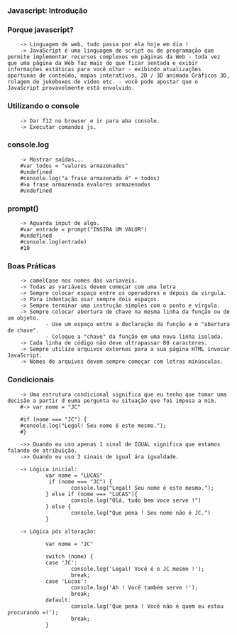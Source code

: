 ### Javascript: Introdução

### Porque javascript?
        -> Linguagem de web, tudo passa por ela hoje em dia !
        -> JavaScript é uma linguagem de script ou de programação que permite implementar recursos complexos em páginas da Web - toda vez que uma página da Web faz mais do que ficar sentada e exibir informações estáticas para você olhar - exibindo atualizações oportunas de conteúdo, mapas interativos, 2D / 3D animado Gráficos 3D, rolagem de jukeboxes de vídeo etc. - você pode apostar que o JavaScript provavelmente está envolvido.

### Utilizando o console

        -> Dar f12 no browser e ir para aba console.
        -> Executar comandos js.

### console.log
        -> Mostrar saídas...
        #var todos = "valores armazenados"
        #undefined
        #console.log("a frase armazenada é" + todos)
        #>a frase armazenada évalores armazenados
        #undefined

### prompt()

        -> Aguarda input de algo.
        #var entrade = prompt("INSIRA UM VALOR")
        #undefined
        #console.log(entrade)
        #10

### Boas Práticas

        -> camelCase nos nomes das variaveis.
        -> Todas as variáveis devem começar com uma letra
        -> Sempre colocar espaço entre os operadores e depois da virgula.
        -> Para indentação usar sempre dois espaços.
        -> Sempre terminar uma instrução simples com o ponto e vírgula.
        -> Sempre colocar abertura de chave na mesma linha da função ou de um objeto.
                - Use um espaço entre a declaração da função e o "abertura de chave".
                - Coloque a "chave" da função em uma nova linha isolada.
        -> Cada linha de código não deve ultrapassar 80 caracteres.
        -> Sempre utilize arquivos externos para a sua página HTML invocar JavaScript.
        -> Nomes de arquivos devem sempre começar com letras minúsculas.


### Condicionais

        -> Uma estrutura condicional significa que eu tenho que tomar uma decisão a partir d euma pergunta ou situação que foi imposa a mim.
        #-> var nome = "JC"

        #if (nome === "JC") {
        #console.log("Legal! Seu nome é este mesmo.");
        #}

        ->> Quando eu uso apenas 1 sinal de IGUAL significa que estamos falando de atribuição.
        ->> Quando eu uso 3 sinais de igual ára igualdade.
        
        -> Lógica inicial:
                var nome = "LUCAS"
                 if (nome === "JC") {
                        console.log("Legal! Seu nome é este mesmo.");
                } else if (nome === "LUCAS"){
                        console.log("Olá, tudo bem voce serve !")
                } else {
                        console.log("Que pena ! Seu nome não é JC.")
                }

        -> Lógica pós alteração:
        
                var nome = "JC"

                switch (nome) {
                case 'JC':
                        console.log('Legal! Você é o JC mesmo !');
                        break;
                case 'Lucas':
                        console.log('Ah ! Você também serve !');
                        break;
                default:
                        console.log('Que pena ! Você não é quem eu estou procurando =(');
                        break;
                }


